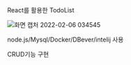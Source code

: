 React를 활용한 TodoList 

![화면 캡처 2022-02-06 034545](https://user-images.githubusercontent.com/82262741/152654865-ec5cef7c-f36a-4bb6-ab2a-4c4a0659e51d.png)

node.js/Mysql/Docker/DBever/intelij 사용

CRUD기능 구현
